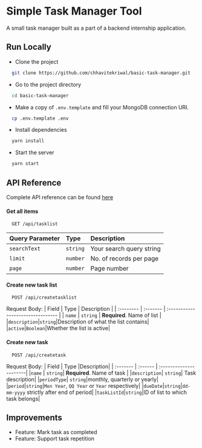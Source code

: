
# Simple Task Manager Tool

A small task manager built as a part of a backend internship application.


## Run Locally

- Clone the project

```bash
  git clone https://github.com/chhavitekriwal/basic-task-manager.git
```

- Go to the project directory
```bash
  cd basic-task-manager
```
- Make a copy of `.env.template` and fill your MongoDB connection URI.

```bash
  cp .env.template .env
```

- Install dependencies

```bash
  yarn install
```

- Start the server

```bash
  yarn start
```


## API Reference

Complete API reference can be found [here](https://documenter.getpostman.com/view/20079745/2s93JwPNBA)
#### Get all items

```http
  GET /api/tasklist
```

| Query Parameter | Type     | Description                |
| :-------- | :------- | :------------------------- |
| `searchText` | `string` | Your search query string |
|`limit`|`number`|No. of records per page|
| `page`|`number`|Page number|

#### Create new task list

```http
  POST /api/createtasklist
```
Request Body:
| Field | Type     | Description                       |
| :-------- | :------- | :-------------------------------- |
| `name`      | `string` | **Required**. Name of list |
|`description`|`string`|Description of what the list contains|
|`active`|`Boolean`|Whether the list is active|

#### Create new task

```http
  POST /api/createtask
```
Request Body:
| Field | Type |Description|
| :------- | :------ | :----------------------|
|`name`     | `string`| **Required**. Name of task |
|`description`| `string`| Task description|
|`periodType`| `string`|monthly, quarterly or yearly|
|`period`|`string`|`Mon Year`, `QQ Year` or `Year` respectively|
|`dueDate`|`string`|`dd-mm-yyyy` strictly after end of period|
|`taskListId`|`string`|ID of list to which task belongs|

## Improvements
* Feature: Mark task as completed
* Feature: Support task repetition
